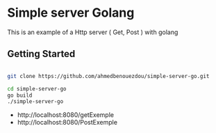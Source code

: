 # Simple server Golang

This is an example of a Http server ( Get, Post ) with golang 

## Getting Started

```bash

git clone https://github.com/ahmedbenouezdou/simple-server-go.git

cd simple-server-go
go build 
./simple-server-go

```

* http://localhost:8080/getExemple
* http://localhost:8080/PostExemple